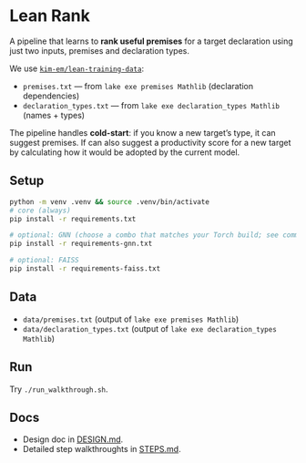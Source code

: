 # Lean Rank

A pipeline that learns to **rank useful premises** for a target declaration using just two inputs, premises and declaration types.

We use [`kim-em/lean-training-data`](https://github.com/kim-em/lean-training-data):
- `premises.txt` — from `lake exe premises Mathlib` (declaration dependencies)
- `declaration_types.txt` — from `lake exe declaration_types Mathlib` (names + types)

The pipeline handles **cold-start**: if you know a new target’s type, it can suggest premises.
If can also suggest a productivity score for a new target by calculating how it would be adopted by the current model.

## Setup

```bash
python -m venv .venv && source .venv/bin/activate
# core (always)
pip install -r requirements.txt

# optional: GNN (choose a combo that matches your Torch build; see comments inside)
pip install -r requirements-gnn.txt

# optional: FAISS
pip install -r requirements-faiss.txt
```

## Data

- `data/premises.txt` (output of `lake exe premises Mathlib`)
- `data/declaration_types.txt` (output of `lake exe declaration_types Mathlib`)

## Run

Try `./run_walkthrough.sh`.

## Docs

- Design doc in [DESIGN.md](DESIGN.md).
- Detailed step walkthroughts in [STEPS.md](STEPS.md).

